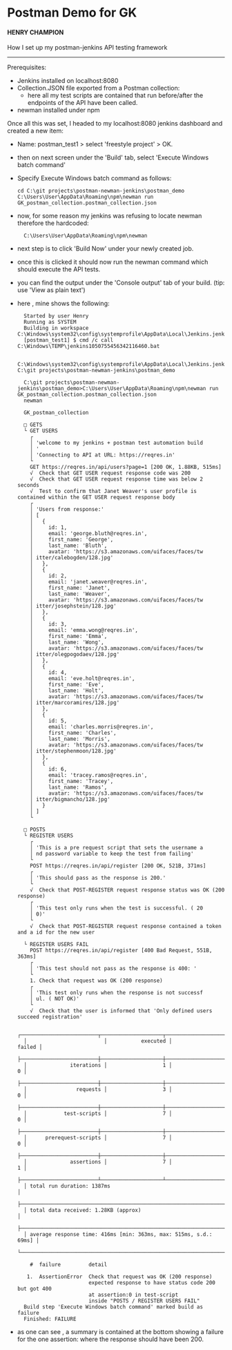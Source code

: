 # Postman Demo for GK 
#### HENRY CHAMPION
How I set up my postman-jenkins API testing framework
_____

Prerequisites:
- Jenkins installed on localhost:8080
- Collection.JSON file exported from a Postman collection: 
    - here all my test scripts are contained that run before/after the endpoints of the API have been called.
- newman installed under npm

Once all this was set, I headed to my localhost:8080 jenkins dashboard and created a new item:
- Name: postman_test1 > select 'freestyle project' > OK.
- then on next screen under the 'Build' tab, select 'Execute Windows batch command'
- Specify Execute Windows batch command as follows: 
    
    
      cd C:\git projects\postman-newman-jenkins\postman_demo
      C:\Users\User\AppData\Roaming\npm\newman run GK_postman_collection.postman_collection.json

- now, for some reason my jenkins was refusing to locate newman therefore the hardcoded: 

    
        C:\Users\User\AppData\Roaming\npm\newman
        
        
- next step is to click 'Build Now' under your newly created job.
- once this is clicked it should now run the newman command which should execute the API tests.
- you can find the output under the 'Console output' tab of your build. (tip: use 'View as plain text')
- here , mine shows the following: 

        Started by user Henry
        Running as SYSTEM
        Building in workspace C:\Windows\system32\config\systemprofile\AppData\Local\Jenkins.jenkins\workspace\postman_test1
        [postman_test1] $ cmd /c call C:\Windows\TEMP\jenkins1050755456342116460.bat
        
        C:\Windows\system32\config\systemprofile\AppData\Local\Jenkins.jenkins\workspace\postman_test1>cd C:\git projects\postman-newman-jenkins\postman_demo 
        
        C:\git projects\postman-newman-jenkins\postman_demo>C:\Users\User\AppData\Roaming\npm\newman run GK_postman_collection.postman_collection.json 
        newman
        
        GK_postman_collection
        
        □ GETS
        └ GET USERS
          ┌
          │ 'welcome to my jenkins + postman test automation build
          │ '
          │ 'Connecting to API at URL: https://reqres.in'
          └
          GET https://reqres.in/api/users?page=1 [200 OK, 1.88KB, 515ms]
          √  Check that GET USER request response code was 200
          √  Check that GET USER request response time was below 2 seconds
          √  Test to confirm that Janet Weaver's user profile is contained within the GET USER request response body
          ┌
          │ 'Users from response:'
          │ [
          │   {
          │     id: 1,
          │     email: 'george.bluth@reqres.in',
          │     first_name: 'George',
          │     last_name: 'Bluth',
          │     avatar: 'https://s3.amazonaws.com/uifaces/faces/tw
          │ itter/calebogden/128.jpg'
          │   },
          │   {
          │     id: 2,
          │     email: 'janet.weaver@reqres.in',
          │     first_name: 'Janet',
          │     last_name: 'Weaver',
          │     avatar: 'https://s3.amazonaws.com/uifaces/faces/tw
          │ itter/josephstein/128.jpg'
          │   },
          │   {
          │     id: 3,
          │     email: 'emma.wong@reqres.in',
          │     first_name: 'Emma',
          │     last_name: 'Wong',
          │     avatar: 'https://s3.amazonaws.com/uifaces/faces/tw
          │ itter/olegpogodaev/128.jpg'
          │   },
          │   {
          │     id: 4,
          │     email: 'eve.holt@reqres.in',
          │     first_name: 'Eve',
          │     last_name: 'Holt',
          │     avatar: 'https://s3.amazonaws.com/uifaces/faces/tw
          │ itter/marcoramires/128.jpg'
          │   },
          │   {
          │     id: 5,
          │     email: 'charles.morris@reqres.in',
          │     first_name: 'Charles',
          │     last_name: 'Morris',
          │     avatar: 'https://s3.amazonaws.com/uifaces/faces/tw
          │ itter/stephenmoon/128.jpg'
          │   },
          │   {
          │     id: 6,
          │     email: 'tracey.ramos@reqres.in',
          │     first_name: 'Tracey',
          │     last_name: 'Ramos',
          │     avatar: 'https://s3.amazonaws.com/uifaces/faces/tw
          │ itter/bigmancho/128.jpg'
          │   }
          │ ]
          └
        
        □ POSTS
        └ REGISTER USERS
          ┌
          │ 'This is a pre request script that sets the username a
          │ nd password variable to keep the test from failing'
          └
          POST https://reqres.in/api/register [200 OK, 521B, 371ms]
          ┌
          │ 'This should pass as the response is 200.'
          └
          √  Check that POST-REGISTER request response status was OK (200 response)
          ┌
          │ 'This test only runs when the test is successful. ( 20
          │ 0)'
          └
          √  Check that POST-REGISTER request response contained a token and a id for the new user
        
        └ REGISTER USERS FAIL
          POST https://reqres.in/api/register [400 Bad Request, 551B, 363ms]
          ┌
          │ 'This test should not pass as the response is 400: '
          └
          1. Check that request was OK (200 response)
          ┌
          │ 'This test only runs when the response is not successf
          │ ul. ( NOT OK)'
          └
          √  Check that the user is informed that 'Only defined users succeed registration' 
        
        ┌─────────────────────────┬────────────────────┬────────────────────┐
        │                         │           executed │             failed │
        ├─────────────────────────┼────────────────────┼────────────────────┤
        │              iterations │                  1 │                  0 │
        ├─────────────────────────┼────────────────────┼────────────────────┤
        │                requests │                  3 │                  0 │
        ├─────────────────────────┼────────────────────┼────────────────────┤
        │            test-scripts │                  7 │                  0 │
        ├─────────────────────────┼────────────────────┼────────────────────┤
        │      prerequest-scripts │                  7 │                  0 │
        ├─────────────────────────┼────────────────────┼────────────────────┤
        │              assertions │                  7 │                  1 │
        ├─────────────────────────┴────────────────────┴────────────────────┤
        │ total run duration: 1387ms                                        │
        ├───────────────────────────────────────────────────────────────────┤
        │ total data received: 1.28KB (approx)                              │
        ├───────────────────────────────────────────────────────────────────┤
        │ average response time: 416ms [min: 363ms, max: 515ms, s.d.: 69ms] │
        └───────────────────────────────────────────────────────────────────┘
        
          #  failure         detail                                                
                                                                                   
         1.  AssertionError  Check that request was OK (200 response)              
                             expected response to have status code 200 but got 400 
                             at assertion:0 in test-script                         
                             inside "POSTS / REGISTER USERS FAIL"                  
        Build step 'Execute Windows batch command' marked build as failure
        Finished: FAILURE
        
- as one can see , a summary is contained at the bottom showing a failure for the one assertion: where the response should have been 200.